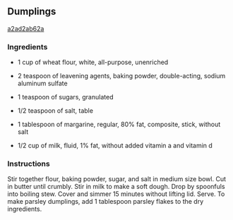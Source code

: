 ## Dumplings

[a2ad2ab62a](http://allrecipes.com/recipe/dumplings/)

### Ingredients

 - 1 cup of wheat flour, white, all-purpose, unenriched

 - 2 teaspoon of leavening agents, baking powder, double-acting, sodium aluminum sulfate

 - 1 teaspoon of sugars, granulated

 - 1/2 teaspoon of salt, table

 - 1 tablespoon of margarine, regular, 80% fat, composite, stick, without salt

 - 1/2 cup of milk, fluid, 1% fat, without added vitamin a and vitamin d

### Instructions

Stir together flour, baking powder, sugar, and salt in medium size bowl. Cut in butter until crumbly. Stir in milk to make a soft dough. Drop by spoonfuls into boiling stew. Cover and simmer 15 minutes without lifting lid. Serve. To make parsley dumplings, add 1 tablespoon parsley flakes to the dry ingredients.